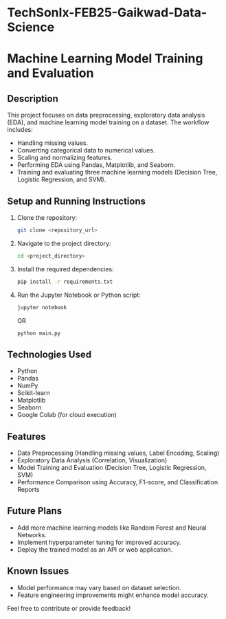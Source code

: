 # TechSonIx-FEB25-Gaikwad-Data-Science

# Machine Learning Model Training and Evaluation

## Description
This project focuses on data preprocessing, exploratory data analysis (EDA), and machine learning model training on a dataset. The workflow includes:
- Handling missing values.
- Converting categorical data to numerical values.
- Scaling and normalizing features.
- Performing EDA using Pandas, Matplotlib, and Seaborn.
- Training and evaluating three machine learning models (Decision Tree, Logistic Regression, and SVM).

## Setup and Running Instructions
1. Clone the repository:
   ```sh
   git clone <repository_url>
   ```
2. Navigate to the project directory:
   ```sh
   cd <project_directory>
   ```
3. Install the required dependencies:
   ```sh
   pip install -r requirements.txt
   ```
4. Run the Jupyter Notebook or Python script:
   ```sh
   jupyter notebook
   ```
   OR
   ```sh
   python main.py
   ```

## Technologies Used
- Python
- Pandas
- NumPy
- Scikit-learn
- Matplotlib
- Seaborn
- Google Colab (for cloud execution)

## Features
- Data Preprocessing (Handling missing values, Label Encoding, Scaling)
- Exploratory Data Analysis (Correlation, Visualization)
- Model Training and Evaluation (Decision Tree, Logistic Regression, SVM)
- Performance Comparison using Accuracy, F1-score, and Classification Reports

## Future Plans
- Add more machine learning models like Random Forest and Neural Networks.
- Implement hyperparameter tuning for improved accuracy.
- Deploy the trained model as an API or web application.

## Known Issues
- Model performance may vary based on dataset selection.
- Feature engineering improvements might enhance model accuracy.

Feel free to contribute or provide feedback!
